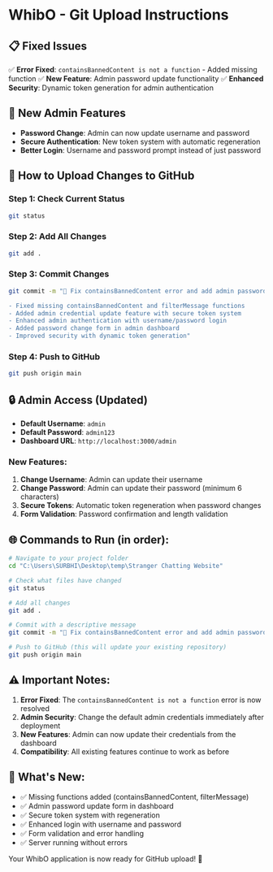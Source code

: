 # WhibO - Git Upload Instructions

## 📋 Fixed Issues
✅ **Error Fixed**: `containsBannedContent is not a function` - Added missing function
✅ **New Feature**: Admin password update functionality
✅ **Enhanced Security**: Dynamic token generation for admin authentication

## 🔧 New Admin Features
- **Password Change**: Admin can now update username and password
- **Secure Authentication**: New token system with automatic regeneration
- **Better Login**: Username and password prompt instead of just password

## 🚀 How to Upload Changes to GitHub

### Step 1: Check Current Status
```bash
git status
```

### Step 2: Add All Changes
```bash
git add .
```

### Step 3: Commit Changes
```bash
git commit -m "🔧 Fix containsBannedContent error and add admin password update functionality

- Fixed missing containsBannedContent and filterMessage functions
- Added admin credential update feature with secure token system
- Enhanced admin authentication with username/password login
- Added password change form in admin dashboard
- Improved security with dynamic token generation"
```

### Step 4: Push to GitHub
```bash
git push origin main
```

## 🔒 Admin Access (Updated)
- **Default Username**: `admin`
- **Default Password**: `admin123`
- **Dashboard URL**: `http://localhost:3000/admin`

### New Features:
1. **Change Username**: Admin can update their username
2. **Change Password**: Admin can update their password (minimum 6 characters)
3. **Secure Tokens**: Automatic token regeneration when password changes
4. **Form Validation**: Password confirmation and length validation

## 🌐 Commands to Run (in order):

```bash
# Navigate to your project folder
cd "C:\Users\SURBHI\Desktop\temp\Stranger Chatting Website"

# Check what files have changed
git status

# Add all changes
git add .

# Commit with a descriptive message
git commit -m "🔧 Fix containsBannedContent error and add admin password update"

# Push to GitHub (this will update your existing repository)
git push origin main
```

## ⚠️ Important Notes:
1. **Error Fixed**: The `containsBannedContent is not a function` error is now resolved
2. **Admin Security**: Change the default admin credentials immediately after deployment
3. **New Features**: Admin can now update their credentials from the dashboard
4. **Compatibility**: All existing features continue to work as before

## 🎯 What's New:
- ✅ Missing functions added (containsBannedContent, filterMessage)
- ✅ Admin password update form in dashboard
- ✅ Secure token system with regeneration
- ✅ Enhanced login with username and password
- ✅ Form validation and error handling
- ✅ Server running without errors

Your WhibO application is now ready for GitHub upload! 🚀
